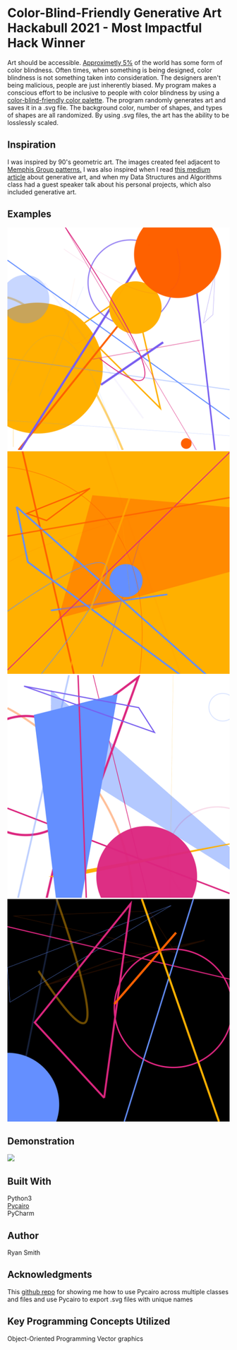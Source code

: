 # Color-Blind-Friendly Generative Art<br>Hackabull 2021 - **Most Impactful Hack Winner**
Art should be accessible. [Approximetly 5%](https://www.colourblindawareness.org/colour-blindness/) of the world has some form of color blindness. Often times, when something is being designed, color blindness is not something taken into consideration. The designers aren't being malicious, people are just inherently biased. My program makes a conscious effort to be inclusive to people with color blindness by using a [color-blind-friendly color palette](https://davidmathlogic.com/colorblind). The program randomly generates art and saves it in a .svg file. The background color, number of shapes, and types of shapes are all randomized. By using .svg files, the art has the ability to be losslessly scaled.
## Inspiration
I was inspired by 90's geometric art. The images created feel adjacent to [Memphis Group patterns.](https://www.creativebloq.com/inspiration/10-iconic-examples-of-memphis-design) I was also inspired when I read [this medium article](https://towardsdatascience.com/is-generative-art-for-you-b1e1499945e6) about generative art, and when my Data Structures and Algorithms class had a guest speaker talk about his personal projects, which also included generative art.
## Examples
<img src="https://github.com/rpsmith77/Hackabull_2021/blob/master/Examples/Transparent%20Background/2021-14-03_11-30-19-ccd719c4.svg">
<img src="https://github.com/rpsmith77/Hackabull_2021/blob/master/Examples/Color%20Background/2021-14-03_11-34-57-b0ddc8e3.svg">
<img src="https://github.com/rpsmith77/Hackabull_2021/blob/master/Examples/White%20Background/2021-14-03_11-30-56-041a0509.svg">
<img src="https://github.com/rpsmith77/Hackabull_2021/blob/master/Examples/Black%20Background/2021-14-03_11-31-05-02dd717e.svg">

## Demonstration
[![](https://img.youtube.com/vi/FX-NRC7EpV4/0.jpg)](https://www.youtube.com/watch?v=FX-NRC7EpV4 "Demo Video")

## Built With
Python3<br>
[Pycairo](https://www.cairographics.org/pycairo/)<br>
PyCharm

## Author
Ryan Smith

## Acknowledgments
This [github repo](https://github.com/JakobGlock/Generative-Art) for showing me how to use Pycairo across multiple classes and files and use Pycairo to export .svg files with unique names

## Key Programming Concepts Utilized
Object-Oriented Programming
Vector graphics
